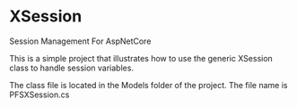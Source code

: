 # XSession
Session Management For AspNetCore

This is a simple project that illustrates how to use the generic XSession class to handle session variables.

The class file is located in the Models folder of the project.  The file name is PFSXSession.cs
